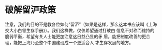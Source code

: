 # 破解留沪政策

注意，我们的目的不是教各位如何“留沪”（如果是这样，那么这本书应该叫《上海交大小白领生存手册》）。我们这样做，仅仅希望通过打破由 信息不对称而维持的脆弱平衡，希望有关人士能更加注意这日益凸显的矛 盾，能把制度改善的更合理，能把上海乃至整个中国建设成一个更适合人 才生存发展的地方。

